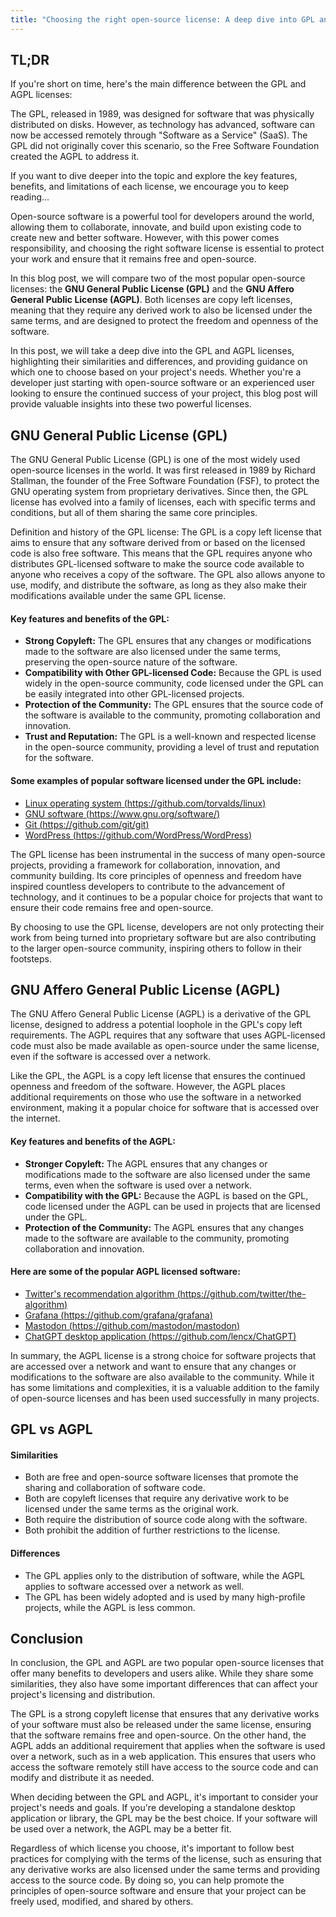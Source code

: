 ```yaml
---
title: "Choosing the right open-source license: A deep dive into GPL and AGPL"
---
```


## TL;DR

If you're short on time, here's the main difference between the GPL and AGPL licenses:

The GPL, released in 1989, was designed for software that was physically distributed on disks. However, as technology has advanced, software can now be accessed remotely through "Software as a Service" (SaaS). The GPL did not originally cover this scenario, so the Free Software Foundation created the AGPL to address it.

If you want to dive deeper into the topic and explore the key features, benefits, and limitations of each license, we encourage you to keep reading...

Open-source software is a powerful tool for developers around the world, allowing them to collaborate, innovate, and build upon existing code to create new and better software. However, with this power comes responsibility, and choosing the right software license is essential to protect your work and ensure that it remains free and open-source.

In this blog post, we will compare two of the most popular open-source licenses: the **GNU General Public License (GPL)** and the **GNU Affero General Public License (AGPL)**. Both licenses are copy left licenses, meaning that they require any derived work to also be licensed under the same terms, and are designed to protect the freedom and openness of the software.

In this post, we will take a deep dive into the GPL and AGPL licenses, highlighting their similarities and differences, and providing guidance on which one to choose based on your project's needs. Whether you're a developer just starting with open-source software or an experienced user looking to ensure the continued success of your project, this blog post will provide valuable insights into these two powerful licenses.

## GNU General Public License (GPL)

The GNU General Public License (GPL) is one of the most widely used open-source licenses in the world. It was first released in 1989 by Richard Stallman, the founder of the Free Software Foundation (FSF), to protect the GNU operating system from proprietary derivatives. Since then, the GPL license has evolved into a family of licenses, each with specific terms and conditions, but all of them sharing the same core principles.

Definition and history of the GPL license:
The GPL is a copy left license that aims to ensure that any software derived from or based on the licensed code is also free software. This means that the GPL requires anyone who distributes GPL-licensed software to make the source code available to anyone who receives a copy of the software. The GPL also allows anyone to use, modify, and distribute the software, as long as they also make their modifications available under the same GPL license.

#### Key features and benefits of the GPL:

* **Strong Copyleft:** The GPL ensures that any changes or modifications made to the software are also licensed under the same terms, preserving the open-source nature of the software.
* **Compatibility with Other GPL-licensed Code:** Because the GPL is used widely in the open-source community, code licensed under the GPL can be easily integrated into other GPL-licensed projects.
* **Protection of the Community:** The GPL ensures that the source code of the software is available to the community, promoting collaboration and innovation.
* **Trust and Reputation:** The GPL is a well-known and respected license in the open-source community, providing a level of trust and reputation for the software.

#### Some examples of popular software licensed under the GPL include:

* [Linux operating system (https://github.com/torvalds/linux)](https://github.com/torvalds/linux)
* [GNU software (https://www.gnu.org/software/)](https://www.gnu.org/software/)
* [Git (https://github.com/git/git)](https://github.com/git/git)
* [WordPress (https://github.com/WordPress/WordPress)](https://github.com/WordPress/WordPress)

The GPL license has been instrumental in the success of many open-source projects, providing a framework for collaboration, innovation, and community building. Its core principles of openness and freedom have inspired countless developers to contribute to the advancement of technology, and it continues to be a popular choice for projects that want to ensure their code remains free and open-source.

By choosing to use the GPL license, developers are not only protecting their work from being turned into proprietary software but are also contributing to the larger open-source community, inspiring others to follow in their footsteps.

## GNU Affero General Public License (AGPL)

The GNU Affero General Public License (AGPL) is a derivative of the GPL license, designed to address a potential loophole in the GPL's copy left requirements. The AGPL requires that any software that uses AGPL-licensed code must also be made available as open-source under the same license, even if the software is accessed over a network.

Like the GPL, the AGPL is a copy left license that ensures the continued openness and freedom of the software. However, the AGPL places additional requirements on those who use the software in a networked environment, making it a popular choice for software that is accessed over the internet.

#### Key features and benefits of the AGPL:

* **Stronger Copyleft:** The AGPL ensures that any changes or modifications made to the software are also licensed under the same terms, even when the software is used over a network.
* **Compatibility with the GPL:** Because the AGPL is based on the GPL, code licensed under the AGPL can be used in projects that are licensed under the GPL.
* **Protection of the Community:** The AGPL ensures that any changes made to the software are available to the community, promoting collaboration and innovation.

#### Here are some of the popular AGPL licensed software:

* [Twitter's recommendation algorithm (https://github.com/twitter/the-algorithm)](https://github.com/twitter/the-algorithm)
* [Grafana (https://github.com/grafana/grafana)](https://github.com/grafana/grafana)
* [Mastodon (https://github.com/mastodon/mastodon)](https://github.com/mastodon/mastodon)
* [ChatGPT desktop application (https://github.com/lencx/ChatGPT)](https://github.com/lencx/ChatGPT)

In summary, the AGPL license is a strong choice for software projects that are accessed over a network and want to ensure that any changes or modifications to the software are also available to the community. While it has some limitations and complexities, it is a valuable addition to the family of open-source licenses and has been used successfully in many projects.

## GPL vs AGPL

#### Similarities

* Both are free and open-source software licenses that promote the sharing and collaboration of software code.
* Both are copyleft licenses that require any derivative work to be licensed under the same terms as the original work.
* Both require the distribution of source code along with the software.
* Both prohibit the addition of further restrictions to the license.

#### Differences

* The GPL applies only to the distribution of software, while the AGPL applies to software accessed over a network as well.
* The GPL has been widely adopted and is used by many high-profile projects, while the AGPL is less common.

## Conclusion

In conclusion, the GPL and AGPL are two popular open-source licenses that offer many benefits to developers and users alike. While they share some similarities, they also have some important differences that can affect your project's licensing and distribution.

The GPL is a strong copyleft license that ensures that any derivative works of your software must also be released under the same license, ensuring that the software remains free and open-source. On the other hand, the AGPL adds an additional requirement that applies when the software is used over a network, such as in a web application. This ensures that users who access the software remotely still have access to the source code and can modify and distribute it as needed.

When deciding between the GPL and AGPL, it's important to consider your project's needs and goals. If you're developing a standalone desktop application or library, the GPL may be the best choice. If your software will be used over a network, the AGPL may be a better fit.

Regardless of which license you choose, it's important to follow best practices for complying with the terms of the license, such as ensuring that any derivative works are also licensed under the same terms and providing access to the source code. By doing so, you can help promote the principles of open-source software and ensure that your project can be freely used, modified, and shared by others.
